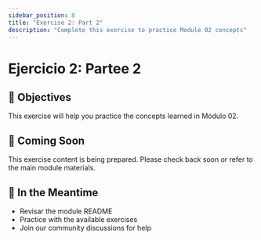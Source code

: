 ```yaml
---
sidebar_position: 8
title: "Exercise 2: Part 2"
description: "Complete this exercise to practice Module 02 concepts"
---
```


# Ejercicio 2: Partee 2

## 🎯 Objectives

This exercise will help you practice the concepts learned in Módulo 02.

## 📝 Coming Soon

This exercise content is being prepared. Please check back soon or refer to the main module materials.

## 🚀 In the Meantime

- Revisar the module README
- Practice with the available exercises
- Join our community discussions for help
